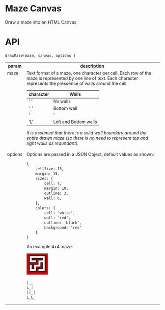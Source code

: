 # Maze Canvas

Draw a maze into an HTML Canvas.

# API

```
drawMaze(maze, canvas, options )
```

<style>
    td {
        vertical-align: top;
    }
</style>

<table>
<tr><th>param</th><th>description</th></tr>

<tr><td>maze</td><td>Text format of a maze, one character per cell.  Each row of the maze is represented by one line of text.  Each character represents the pressence of walls around the cell.

| character | Walls |
| --- | --- |
| ' ' | No walls |
| '_' | Bottom wall |
| '|' | Left wall |
| 'L' | Left and Bottom walls |

*It is assumed that there is a solid wall boundary around the entire drawn maze (so there is no need to represent top and right walls as redundant).*

</td></tr>

<tr><td>options</th><td>
Options are passed in a JSON Object, default values as shown:

```
{
    cellSize: 15,
    margin: 15,
    sizes: {
        cell: 7,
        margin: 10,
        outline: 3,
        wall: 6,
    },
    colors: {
        cell: 'white',
        wall: 'red',
        outline: 'black',
        background: 'red'
    }
}
```

An example 4x4 maze:

![4x4 maze](images/4x4-maze.png)


```
|__
L_|
||_|
L_L_
```

